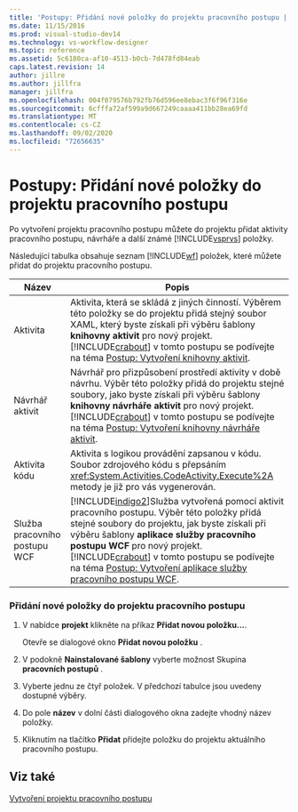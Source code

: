 ```yaml
---
title: 'Postupy: Přidání nové položky do projektu pracovního postupu | Microsoft Docs'
ms.date: 11/15/2016
ms.prod: visual-studio-dev14
ms.technology: vs-workflow-designer
ms.topic: reference
ms.assetid: 5c6180ca-af10-4513-b0cb-7d478fd84eab
caps.latest.revision: 14
author: jillre
ms.author: jillfra
manager: jillfra
ms.openlocfilehash: 004f079576b792fb76d596ee8ebac3f6f96f316e
ms.sourcegitcommit: 6cfffa72af599a9d667249caaaa411bb28ea69fd
ms.translationtype: MT
ms.contentlocale: cs-CZ
ms.lasthandoff: 09/02/2020
ms.locfileid: "72656635"
---
```

# <a name="how-to-add-a-new-item-to-a-workflow-project"></a>Postupy: Přidání nové položky do projektu pracovního postupu
Po vytvoření projektu pracovního postupu můžete do projektu přidat aktivity pracovního postupu, návrháře a další známé [!INCLUDE[vsprvs](../includes/vsprvs-md.md)] položky.

 Následující tabulka obsahuje seznam [!INCLUDE[wf](../includes/wf-md.md)] položek, které můžete přidat do projektu pracovního postupu.

|Název|Popis|
|----------|-----------------|
|Aktivita|Aktivita, která se skládá z jiných činností. Výběrem této položky se do projektu přidá stejný soubor XAML, který byste získali při výběru šablony **knihovny aktivit** pro nový projekt. [!INCLUDE[crabout](../includes/crabout-md.md)] v tomto postupu se podívejte na téma [Postup: Vytvoření knihovny aktivit](../workflow-designer/how-to-create-an-activity-library.md).|
|Návrhář aktivit|Návrhář pro přizpůsobení prostředí aktivity v době návrhu. Výběr této položky přidá do projektu stejné soubory, jako byste získali při výběru šablony **knihovny návrháře aktivit** pro nový projekt. [!INCLUDE[crabout](../includes/crabout-md.md)] v tomto postupu se podívejte na téma [Postup: Vytvoření knihovny návrháře aktivit](../workflow-designer/how-to-create-an-activity-designer-library.md).|
|Aktivita kódu|Aktivita s logikou provádění zapsanou v kódu. Soubor zdrojového kódu s přepsáním <xref:System.Activities.CodeActivity.Execute%2A> metody je již pro vás vygenerován.|
|Služba pracovního postupu WCF|[!INCLUDE[indigo2](../includes/indigo2-md.md)]Služba vytvořená pomocí aktivit pracovního postupu. Výběr této položky přidá stejné soubory do projektu, jak byste získali při výběru šablony **aplikace služby pracovního postupu WCF** pro nový projekt. [!INCLUDE[crabout](../includes/crabout-md.md)] v tomto postupu se podívejte na téma [Postup: Vytvoření aplikace služby pracovního postupu WCF](../workflow-designer/how-to-create-a-wcf-workflow-service-application.md).|

### <a name="to-add-a-new-item-to-a-workflow-project"></a>Přidání nové položky do projektu pracovního postupu

1. V nabídce **projekt** klikněte na příkaz **Přidat novou položku...**.

     Otevře se dialogové okno **Přidat novou položku** .

2. V podokně **Nainstalované šablony** vyberte možnost Skupina **pracovních postupů** .

3. Vyberte jednu ze čtyř položek. V předchozí tabulce jsou uvedeny dostupné výběry.

4. Do pole **název** v dolní části dialogového okna zadejte vhodný název položky.

5. Kliknutím na tlačítko **Přidat** přidejte položku do projektu aktuálního pracovního postupu.

## <a name="see-also"></a>Viz také
 [Vytvoření projektu pracovního postupu](../workflow-designer/creating-a-workflow-project.md)